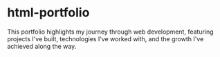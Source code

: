 # html-portfolio
This portfolio highlights my journey through web development, featuring projects I've built, technologies I've worked with, and the growth I've achieved along the way.
